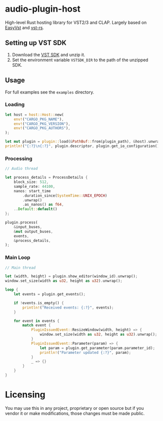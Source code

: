 # audio-plugin-host
High-level Rust hosting library for VST2/3 and CLAP. Largely based on [EasyVst](https://github.com/iffyloop/EasyVst) and [vst-rs](https://github.com/RustAudio/vst-rs).

## Setting up VST SDK
1. Download the [VST SDK](https://download.steinberg.net/sdk_downloads/vst-sdk_3.7.7_build-19_2022-12-12.zip) and unzip it.
2. Set the environment variable `VSTSDK_DIR` to the path of the unzipped SDK.

## Usage
For full examples see the `examples` directory.
### Loading
```rust
let host = host::Host::new(
    env!("CARGO_PKG_NAME"),
    env!("CARGO_PKG_VERSION"),
    env!("CARGO_PKG_AUTHORS"),
);

let mut plugin = plugin::load(&PathBuf::from(plugin_path), &host).unwrap();
println!("{:?}\n{:?}", plugin.descriptor, plugin.get_io_configuration());
```

### Processing
```rust
// Audio thread

let process_details = ProcessDetails {
    block_size: 512,
    sample_rate: 44100,
    nanos: start_time
        .duration_since(SystemTime::UNIX_EPOCH)
        .unwrap()
        .as_nanos() as f64,
    ..Default::default()
};

plugin.process(
    &input_buses,
    &mut output_buses,
    events,
    &process_details,
);
```

### Main Loop
```rust
// Main thread

let (width, height) = plugin.show_editor(window_id).unwrap();
window.set_size(width as u32, height as u32).unwrap();

loop {
    let events = plugin.get_events();

    if !events.is_empty() {
        println!("Received events: {:?}", events);
    }

    for event in events {
        match event {
            PluginIssuedEvent::ResizeWindow(width, height) => {
                window.set_size(width as u32, height as u32).unwrap();
            }
            PluginIssuedEvent::Parameter(param) => {
                let param = plugin.get_parameter(param.parameter_id);
                println!("Parameter updated {:?}", param);
            }
            _ => {}
        }
    }
}
```

# Licensing
You may use this in any project, proprietary or open source but if you 
vendor it or make modifications, those changes must be made public.

